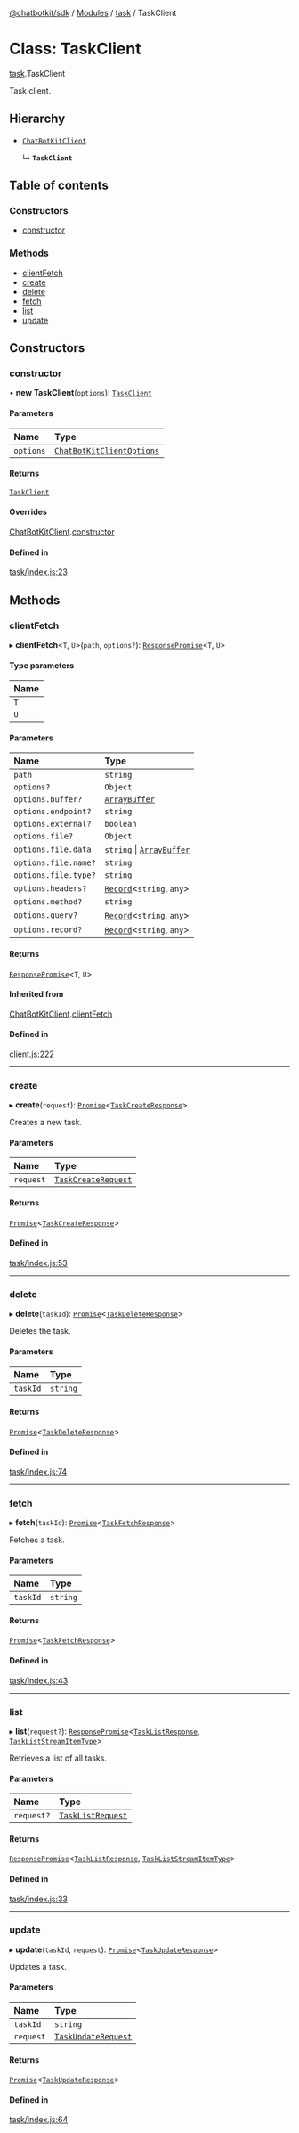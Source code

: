 [@chatbotkit/sdk](../README.md) / [Modules](../modules.md) / [task](../modules/task.md) / TaskClient

# Class: TaskClient

[task](../modules/task.md).TaskClient

Task client.

## Hierarchy

- [`ChatBotKitClient`](client.ChatBotKitClient.md)

  ↳ **`TaskClient`**

## Table of contents

### Constructors

- [constructor](task.TaskClient.md#constructor)

### Methods

- [clientFetch](task.TaskClient.md#clientfetch)
- [create](task.TaskClient.md#create)
- [delete](task.TaskClient.md#delete)
- [fetch](task.TaskClient.md#fetch)
- [list](task.TaskClient.md#list)
- [update](task.TaskClient.md#update)

## Constructors

### constructor

• **new TaskClient**(`options`): [`TaskClient`](task.TaskClient.md)

#### Parameters

| Name | Type |
| :------ | :------ |
| `options` | [`ChatBotKitClientOptions`](../interfaces/client.ChatBotKitClientOptions.md) |

#### Returns

[`TaskClient`](task.TaskClient.md)

#### Overrides

[ChatBotKitClient](client.ChatBotKitClient.md).[constructor](client.ChatBotKitClient.md#constructor)

#### Defined in

[task/index.js:23](https://github.com/chatbotkit/node-sdk/blob/main/packages/sdk/src/task/index.js#L23)

## Methods

### clientFetch

▸ **clientFetch**\<`T`, `U`\>(`path`, `options?`): [`ResponsePromise`](client.ResponsePromise.md)\<`T`, `U`\>

#### Type parameters

| Name |
| :------ |
| `T` |
| `U` |

#### Parameters

| Name | Type |
| :------ | :------ |
| `path` | `string` |
| `options?` | `Object` |
| `options.buffer?` | [`ArrayBuffer`]( https://developer.mozilla.org/docs/Web/JavaScript/Reference/Global_Objects/ArrayBuffer ) |
| `options.endpoint?` | `string` |
| `options.external?` | `boolean` |
| `options.file?` | `Object` |
| `options.file.data` | `string` \| [`ArrayBuffer`]( https://developer.mozilla.org/docs/Web/JavaScript/Reference/Global_Objects/ArrayBuffer ) |
| `options.file.name?` | `string` |
| `options.file.type?` | `string` |
| `options.headers?` | [`Record`]( https://www.typescriptlang.org/docs/handbook/utility-types.html#recordkeys-type )\<`string`, `any`\> |
| `options.method?` | `string` |
| `options.query?` | [`Record`]( https://www.typescriptlang.org/docs/handbook/utility-types.html#recordkeys-type )\<`string`, `any`\> |
| `options.record?` | [`Record`]( https://www.typescriptlang.org/docs/handbook/utility-types.html#recordkeys-type )\<`string`, `any`\> |

#### Returns

[`ResponsePromise`](client.ResponsePromise.md)\<`T`, `U`\>

#### Inherited from

[ChatBotKitClient](client.ChatBotKitClient.md).[clientFetch](client.ChatBotKitClient.md#clientfetch)

#### Defined in

[client.js:222](https://github.com/chatbotkit/node-sdk/blob/main/packages/sdk/src/client.js#L222)

___

### create

▸ **create**(`request`): [`Promise`]( https://developer.mozilla.org/docs/Web/JavaScript/Reference/Global_Objects/Promise )\<[`TaskCreateResponse`](../modules/task_v1.md#taskcreateresponse)\>

Creates a new task.

#### Parameters

| Name | Type |
| :------ | :------ |
| `request` | [`TaskCreateRequest`](../modules/task_v1.md#taskcreaterequest) |

#### Returns

[`Promise`]( https://developer.mozilla.org/docs/Web/JavaScript/Reference/Global_Objects/Promise )\<[`TaskCreateResponse`](../modules/task_v1.md#taskcreateresponse)\>

#### Defined in

[task/index.js:53](https://github.com/chatbotkit/node-sdk/blob/main/packages/sdk/src/task/index.js#L53)

___

### delete

▸ **delete**(`taskId`): [`Promise`]( https://developer.mozilla.org/docs/Web/JavaScript/Reference/Global_Objects/Promise )\<[`TaskDeleteResponse`](../modules/task_v1.md#taskdeleteresponse)\>

Deletes the task.

#### Parameters

| Name | Type |
| :------ | :------ |
| `taskId` | `string` |

#### Returns

[`Promise`]( https://developer.mozilla.org/docs/Web/JavaScript/Reference/Global_Objects/Promise )\<[`TaskDeleteResponse`](../modules/task_v1.md#taskdeleteresponse)\>

#### Defined in

[task/index.js:74](https://github.com/chatbotkit/node-sdk/blob/main/packages/sdk/src/task/index.js#L74)

___

### fetch

▸ **fetch**(`taskId`): [`Promise`]( https://developer.mozilla.org/docs/Web/JavaScript/Reference/Global_Objects/Promise )\<[`TaskFetchResponse`](../modules/task_v1.md#taskfetchresponse)\>

Fetches a task.

#### Parameters

| Name | Type |
| :------ | :------ |
| `taskId` | `string` |

#### Returns

[`Promise`]( https://developer.mozilla.org/docs/Web/JavaScript/Reference/Global_Objects/Promise )\<[`TaskFetchResponse`](../modules/task_v1.md#taskfetchresponse)\>

#### Defined in

[task/index.js:43](https://github.com/chatbotkit/node-sdk/blob/main/packages/sdk/src/task/index.js#L43)

___

### list

▸ **list**(`request?`): [`ResponsePromise`](client.ResponsePromise.md)\<[`TaskListResponse`](../modules/task_v1.md#tasklistresponse), [`TaskListStreamItemType`](../modules/task_v1.md#taskliststreamitemtype)\>

Retrieves a list of all tasks.

#### Parameters

| Name | Type |
| :------ | :------ |
| `request?` | [`TaskListRequest`](../modules/task_v1.md#tasklistrequest) |

#### Returns

[`ResponsePromise`](client.ResponsePromise.md)\<[`TaskListResponse`](../modules/task_v1.md#tasklistresponse), [`TaskListStreamItemType`](../modules/task_v1.md#taskliststreamitemtype)\>

#### Defined in

[task/index.js:33](https://github.com/chatbotkit/node-sdk/blob/main/packages/sdk/src/task/index.js#L33)

___

### update

▸ **update**(`taskId`, `request`): [`Promise`]( https://developer.mozilla.org/docs/Web/JavaScript/Reference/Global_Objects/Promise )\<[`TaskUpdateResponse`](../modules/task_v1.md#taskupdateresponse)\>

Updates a task.

#### Parameters

| Name | Type |
| :------ | :------ |
| `taskId` | `string` |
| `request` | [`TaskUpdateRequest`](../modules/task_v1.md#taskupdaterequest) |

#### Returns

[`Promise`]( https://developer.mozilla.org/docs/Web/JavaScript/Reference/Global_Objects/Promise )\<[`TaskUpdateResponse`](../modules/task_v1.md#taskupdateresponse)\>

#### Defined in

[task/index.js:64](https://github.com/chatbotkit/node-sdk/blob/main/packages/sdk/src/task/index.js#L64)
